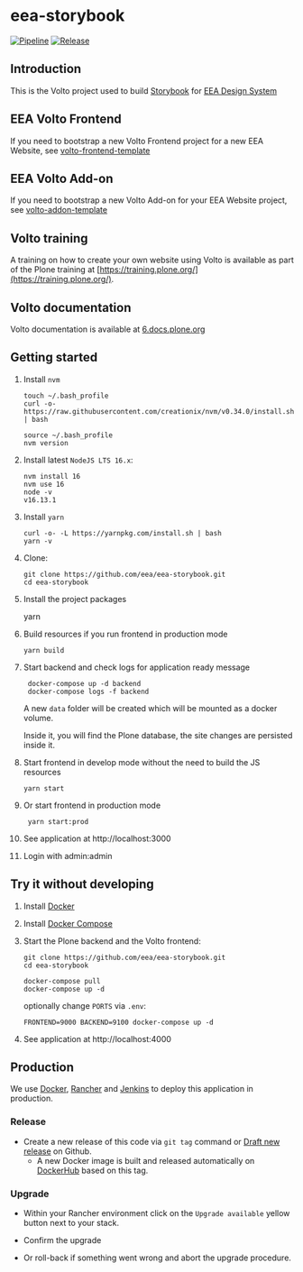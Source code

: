 # eea-storybook

[![Pipeline](https://ci.eionet.europa.eu/buildStatus/icon?job=volto%2Feea-storybook%2Fmaster&subject=pipeline)](https://ci.eionet.europa.eu/view/Github/job/volto/job/eea-storybook/job/master/display/redirect)
[![Release](https://img.shields.io/github/v/release/eea/eea-storybook?sort=semver)](https://github.com/eea/eea-storybook/releases)

## Introduction

This is the Volto project used to build [Storybook](https://eea.github.io/eea-storybook/) for [EEA Design System](https://eea.github.io/)


## EEA Volto Frontend

If you need to bootstrap a new Volto Frontend project for a new EEA Website, see [volto-frontend-template](https://github.com/eea/volto-frontend-template/wiki)


## EEA Volto Add-on

If you need to bootstrap a new Volto Add-on for your EEA Website project, see [volto-addon-template](https://github.com/eea/volto-addon-template/wiki)


## Volto training

A training on how to create your own website using Volto is available as part of the Plone training at [https://training.plone.org/](https://training.plone.org/).


## Volto documentation

Volto documentation is available at [6.docs.plone.org](https://6.docs.plone.org/volto/index.html)


## Getting started

1.  Install `nvm`

        touch ~/.bash_profile
        curl -o- https://raw.githubusercontent.com/creationix/nvm/v0.34.0/install.sh | bash

        source ~/.bash_profile
        nvm version

2.  Install latest `NodeJS LTS 16.x`:

        nvm install 16
        nvm use 16
        node -v
        v16.13.1

3.  Install `yarn`

        curl -o- -L https://yarnpkg.com/install.sh | bash
        yarn -v

4.  Clone:

        git clone https://github.com/eea/eea-storybook.git
        cd eea-storybook

5.  Install the project packages

    yarn

6.  Build resources if you run frontend in production mode

        yarn build

7.  Start backend and check logs for application ready message

         docker-compose up -d backend
         docker-compose logs -f backend

    A new `data` folder will be created which will be mounted as a docker volume.

    Inside it, you will find the Plone database,
    the site changes are persisted inside it.

8.  Start frontend in develop mode without the need to build the JS resources

        yarn start

9.  Or start frontend in production mode

         yarn start:prod

10. See application at http://localhost:3000

11. Login with admin:admin

## Try it without developing

1.  Install [Docker](https://docs.docker.com/install/)
1.  Install [Docker Compose](https://docs.docker.com/compose/install/)
1.  Start the Plone backend and the Volto frontend:

        git clone https://github.com/eea/eea-storybook.git
        cd eea-storybook

        docker-compose pull
        docker-compose up -d

    optionally change `PORTS` via `.env`:

        FRONTEND=9000 BACKEND=9100 docker-compose up -d

1.  See application at http://localhost:4000

## Production

We use [Docker](https://www.docker.com/), [Rancher](https://rancher.com/) and [Jenkins](https://jenkins.io/) to deploy this application in production.

### Release

- Create a new release of this code via `git tag` command or [Draft new release](https://github.com/eea/eea-storybook/releases/new) on Github.
  - A new Docker image is built and released automatically on [DockerHub](https://hub.docker.com/r/eeacms/eea-storybook) based on this tag.

### Upgrade

- Within your Rancher environment click on the `Upgrade available` yellow button next to your stack.

- Confirm the upgrade

- Or roll-back if something went wrong and abort the upgrade procedure.
